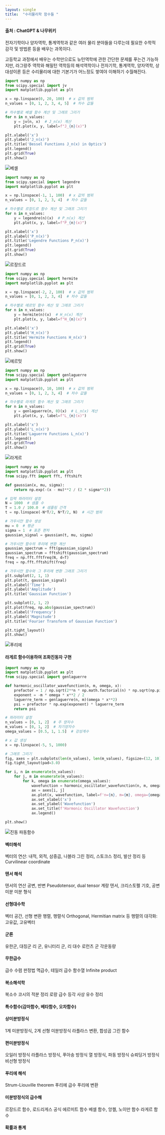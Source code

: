 ```yaml
---
layout: single
title:  "수리물리학 함수들 "
---
```



#### 출처 : ChatGPT & 나무위키

전자기학이나 양자역학, 통계역학과 같은 여러 물리 분야들을 다루는데 필요한 수학적 감각 및 방법론 등을 배우는 과목이다.

고등학교 과정에서 배우는 수학만으로도 뉴턴역학에 관한 간단한 문제를 푸는건 가능하지만, 
라그랑주 역학와 해밀턴 역학등의 해석역학이나 전자기학, 통계역학, 양자역학, 상대성이론 등은 
수리물리에 대한 기본기가 어느정도 쌓여야 이해하기 수월해진다.



```python
import numpy as np
from scipy.special import jv
import matplotlib.pyplot as plt

x = np.linspace(0, 20, 100)  # x 값의 범위
n_values = [0, 1, 2, 3, 4, 5]  # 차수 값들

# 차수별로 베셀 함수 계산 및 그래프 그리기
for n in n_values:
    y = jv(n, x)  # J_n(x) 계산
    plt.plot(x, y, label=f"J_{n}(x)")

plt.xlabel('x')
plt.ylabel('J_n(x)')
plt.title('Bessel Functions J_n(x) in Optics')
plt.legend()
plt.grid(True)
plt.show()

```


![베셀](https://github.com/jasminherb/jasminherb.github.io/assets/133365586/79d99c1c-252b-4e19-bfed-856c869e7966)



```python
import numpy as np
from scipy.special import legendre
import matplotlib.pyplot as plt

x = np.linspace(-1, 1, 100)  # x 값의 범위
n_values = [0, 1, 2, 3, 4]  # 차수 값들

# 차수별로 르장드르 함수 계산 및 그래프 그리기
for n in n_values:
    y = legendre(n)(x)  # P_n(x) 계산
    plt.plot(x, y, label=f"P_{n}(x)")

plt.xlabel('x')
plt.ylabel('P_n(x)')
plt.title('Legendre Functions P_n(x)')
plt.legend()
plt.grid(True)
plt.show()

```

![르장드르](https://github.com/jasminherb/jasminherb.github.io/assets/133365586/88e164d2-bca2-4dd7-9d27-d5f430c21348)




```python
import numpy as np
from scipy.special import hermite
import matplotlib.pyplot as plt

x = np.linspace(-2, 2, 100)  # x 값의 범위
n_values = [0, 1, 2, 3, 4]  # 차수 값들

# 차수별로 에르밋 함수 계산 및 그래프 그리기
for n in n_values:
    y = hermite(n)(x)  # H_n(x) 계산
    plt.plot(x, y, label=f"H_{n}(x)")

plt.xlabel('x')
plt.ylabel('H_n(x)')
plt.title('Hermite Functions H_n(x)')
plt.legend()
plt.grid(True)
plt.show()

```


![에르밋](https://github.com/jasminherb/jasminherb.github.io/assets/133365586/285d33d0-b4a6-4e4d-82c9-22722b42d847)



```python
import numpy as np
from scipy.special import genlaguerre
import matplotlib.pyplot as plt

x = np.linspace(0, 10, 100)  # x 값의 범위
n_values = [0, 1, 2, 3, 4]  # 차수 값들

# 차수별로 라게르 함수 계산 및 그래프 그리기
for n in n_values:
    y = genlaguerre(n, 0)(x)  # L_n(x) 계산
    plt.plot(x, y, label=f"L_{n}(x)")

plt.xlabel('x')
plt.ylabel('L_n(x)')
plt.title('Laguerre Functions L_n(x)')
plt.legend()
plt.grid(True)
plt.show()
```

![라게르](https://github.com/jasminherb/jasminherb.github.io/assets/133365586/7ae3cb5f-5c26-4184-a4db-cd321ccca6e0)



```python
import numpy as np
import matplotlib.pyplot as plt
from scipy.fft import fft, fftshift

def gaussian(x, mu, sigma):
    return np.exp(-(x - mu)**2 / (2 * sigma**2))

# 입력 파라미터 설정
N = 1000  # 샘플 수
T = 1.0 / 100.0  # 샘플링 간격
t = np.linspace(-N*T/2, N*T/2, N)  # 시간 범위

# 가우시안 함수 생성
mu = 0  # 평균
sigma = 1  # 표준 편차
gaussian_signal = gaussian(t, mu, sigma)

# 가우시안 함수의 푸리에 변환 계산
gaussian_spectrum = fft(gaussian_signal)
gaussian_spectrum = fftshift(gaussian_spectrum)
freq = np.fft.fftfreq(N, d=T)
freq = np.fft.fftshift(freq)

# 가우시안 함수와 그 푸리에 변환 그래프 그리기
plt.subplot(2, 1, 1)
plt.plot(t, gaussian_signal)
plt.xlabel('Time')
plt.ylabel('Amplitude')
plt.title('Gaussian Function')

plt.subplot(2, 1, 2)
plt.plot(freq, np.abs(gaussian_spectrum))
plt.xlabel('Frequency')
plt.ylabel('Magnitude')
plt.title('Fourier Transform of Gaussian Function')

plt.tight_layout()
plt.show()
```

![푸리에](https://github.com/jasminherb/jasminherb.github.io/assets/133365586/82afa3b6-498d-41f7-be69-275b34d2b30a)

#### 라게르 함수이용하여 조화진동자 구현

```python
import numpy as np
import matplotlib.pyplot as plt
from scipy.special import genlaguerre

def harmonic_oscillator_wavefunction(n, m, omega, x):
    prefactor = 1 / np.sqrt(2**n * np.math.factorial(n) * np.sqrt(np.pi))
    exponent = -m * omega * x**2 / 2
    laguerre_term = genlaguerre(n, m)(omega * x**2)
    psi = prefactor * np.exp(exponent) * laguerre_term
    return psi

# 파라미터 설정
n_values = [0, 1, 2]  # 주 양자수
m_values = [0, 1, 2]  # 자기양자수
omega_values = [0.5, 1, 1.5]  # 강성계수

# x 값 생성
x = np.linspace(-5, 5, 1000)

# 그래프 그리기
fig, axes = plt.subplots(len(n_values), len(m_values), figsize=(12, 10))
fig.tight_layout(pad=3.0)

for i, n in enumerate(n_values):
    for j, m in enumerate(m_values):
        for k, omega in enumerate(omega_values):
            wavefunction = harmonic_oscillator_wavefunction(n, m, omega, x)
            ax = axes[i, j]
            ax.plot(x, wavefunction, label=f'n={n}, m={m}, omega={omega}')
            ax.set_xlabel('x')
            ax.set_ylabel('Wavefunction')
            ax.set_title(f'Harmonic Oscillator Wavefunction')
            ax.legend()

plt.show()
```


![진동 파동함수](https://github.com/jasminherb/jasminherb.github.io/assets/133365586/ff684c6f-5e1c-40df-9ff3-19c01ccfb530)









#### 벡터해석
벡터의 연산: 내적, 외적, 삼중곱, 나블라
그린 정리, 스토크스 정리, 발산 정리 등
Curvilinear coordinate
#### 텐서 해석
텐서의 연산
공변, 반변
Pseudotensor, dual tensor
계랑 텐서, 크리스토펠 기호, 공변 미분
미분 형식
#### 선형대수학
벡터 공간, 선형 변환
행렬, 행렬식
Orthogonal, Hermitian matrix 등
행렬의 대각화: 고유값, 고유벡터
#### 군론
유한군, 대칭군
리 군, 유니터리 군, 리 대수
로런츠 군
각운동량
#### 무한급수
급수 수렴 판정법
멱급수, 테일러 급수
함수열
Infinite product
#### 복소해석학
복소수
코시의 적분 정리
로랑 급수
등각 사상
유수 정리
#### 특수함수(감마함수, 베타함수, 오차함수)
#### 상미분방정식
1계 미분방정식, 2계 선형 미분방정식
라플라스 변환, 합성곱
그린 함수
#### 편미분방정식
오일러 방정식
라플라스 방정식, 푸아송 방정식
열 방정식, 파동 방정식
슈뢰딩거 방정식
비선형 방정식
#### 푸리에 해석
Strum-Liouville theorem
푸리에 급수
푸리에 변환
#### 미분방정식의 급수해
르장드르 함수, 로드리게스 공식
에르미트 함수
베셀 함수, 앙켈, 노이만 함수
라게르 함수
#### 확률과 통계
